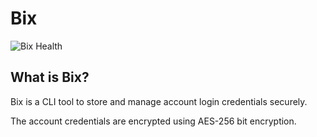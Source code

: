 # Bix

![Bix Health](https://img.shields.io/static/v1?label=bix%20health%20indicator&message=under%20maintenance&color=eed202&style=for-the-badge)

## What is Bix?

Bix is a CLI tool to store and manage account login credentials securely.  

The account credentials are encrypted using AES-256 bit encryption.

